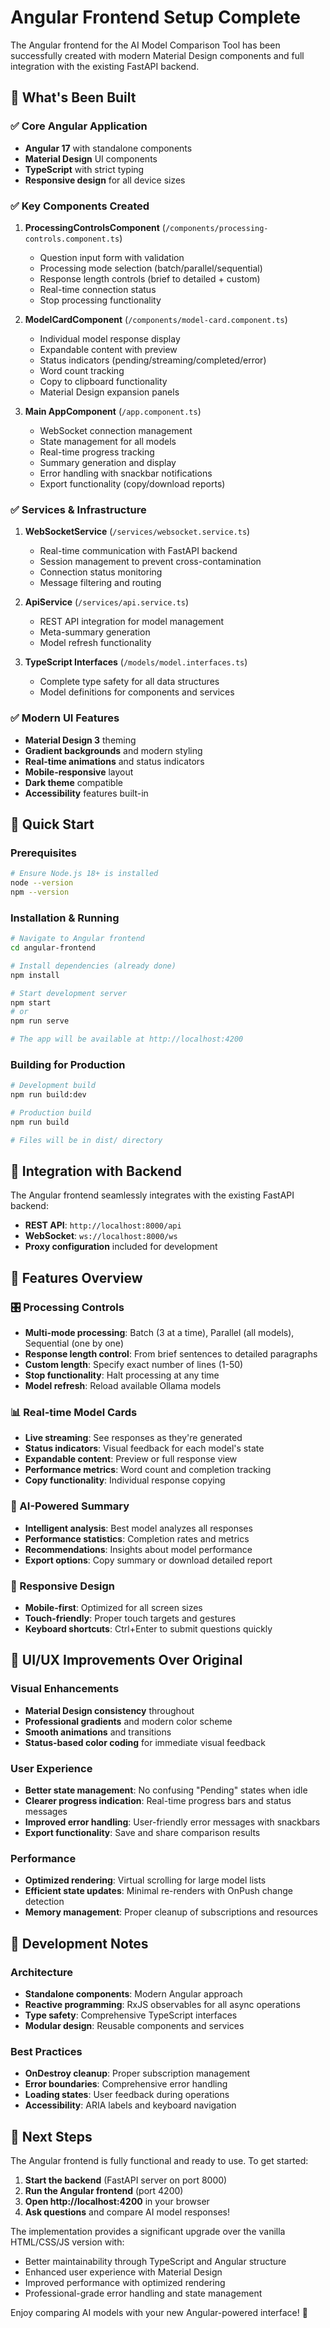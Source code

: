 # Angular Frontend Setup Complete

The Angular frontend for the AI Model Comparison Tool has been successfully created with modern Material Design components and full integration with the existing FastAPI backend.

## 🎉 What's Been Built

### ✅ Core Angular Application
- **Angular 17** with standalone components
- **Material Design** UI components
- **TypeScript** with strict typing
- **Responsive design** for all device sizes

### ✅ Key Components Created

1. **ProcessingControlsComponent** (`/components/processing-controls.component.ts`)
   - Question input form with validation
   - Processing mode selection (batch/parallel/sequential)
   - Response length controls (brief to detailed + custom)
   - Real-time connection status
   - Stop processing functionality

2. **ModelCardComponent** (`/components/model-card.component.ts`)
   - Individual model response display
   - Expandable content with preview
   - Status indicators (pending/streaming/completed/error)
   - Word count tracking
   - Copy to clipboard functionality
   - Material Design expansion panels

3. **Main AppComponent** (`/app.component.ts`)
   - WebSocket connection management
   - State management for all models
   - Real-time progress tracking
   - Summary generation and display
   - Error handling with snackbar notifications
   - Export functionality (copy/download reports)

### ✅ Services & Infrastructure

1. **WebSocketService** (`/services/websocket.service.ts`)
   - Real-time communication with FastAPI backend
   - Session management to prevent cross-contamination
   - Connection status monitoring
   - Message filtering and routing

2. **ApiService** (`/services/api.service.ts`)
   - REST API integration for model management
   - Meta-summary generation
   - Model refresh functionality

3. **TypeScript Interfaces** (`/models/model.interfaces.ts`)
   - Complete type safety for all data structures
   - Model definitions for components and services

### ✅ Modern UI Features

- **Material Design 3** theming
- **Gradient backgrounds** and modern styling
- **Real-time animations** and status indicators
- **Mobile-responsive** layout
- **Dark theme** compatible
- **Accessibility** features built-in

## 🚀 Quick Start

### Prerequisites
```bash
# Ensure Node.js 18+ is installed
node --version
npm --version
```

### Installation & Running
```bash
# Navigate to Angular frontend
cd angular-frontend

# Install dependencies (already done)
npm install

# Start development server
npm start
# or
npm run serve

# The app will be available at http://localhost:4200
```

### Building for Production
```bash
# Development build
npm run build:dev

# Production build
npm run build

# Files will be in dist/ directory
```

## 🔗 Integration with Backend

The Angular frontend seamlessly integrates with the existing FastAPI backend:

- **REST API**: `http://localhost:8000/api`
- **WebSocket**: `ws://localhost:8000/ws`
- **Proxy configuration** included for development

## 📱 Features Overview

### 🎛️ Processing Controls
- **Multi-mode processing**: Batch (3 at a time), Parallel (all models), Sequential (one by one)
- **Response length control**: From brief sentences to detailed paragraphs
- **Custom length**: Specify exact number of lines (1-50)
- **Stop functionality**: Halt processing at any time
- **Model refresh**: Reload available Ollama models

### 📊 Real-time Model Cards
- **Live streaming**: See responses as they're generated
- **Status indicators**: Visual feedback for each model's state
- **Expandable content**: Preview or full response view
- **Performance metrics**: Word count and completion tracking
- **Copy functionality**: Individual response copying

### 🧠 AI-Powered Summary
- **Intelligent analysis**: Best model analyzes all responses
- **Performance statistics**: Completion rates and metrics
- **Recommendations**: Insights about model performance
- **Export options**: Copy summary or download detailed report

### 📱 Responsive Design
- **Mobile-first**: Optimized for all screen sizes
- **Touch-friendly**: Proper touch targets and gestures
- **Keyboard shortcuts**: Ctrl+Enter to submit questions quickly

## 🎨 UI/UX Improvements Over Original

### Visual Enhancements
- **Material Design consistency** throughout
- **Professional gradients** and modern color scheme
- **Smooth animations** and transitions
- **Status-based color coding** for immediate visual feedback

### User Experience
- **Better state management**: No confusing "Pending" states when idle
- **Clearer progress indication**: Real-time progress bars and status messages
- **Improved error handling**: User-friendly error messages with snackbars
- **Export functionality**: Save and share comparison results

### Performance
- **Optimized rendering**: Virtual scrolling for large model lists
- **Efficient state updates**: Minimal re-renders with OnPush change detection
- **Memory management**: Proper cleanup of subscriptions and resources

## 🔧 Development Notes

### Architecture
- **Standalone components**: Modern Angular approach
- **Reactive programming**: RxJS observables for all async operations
- **Type safety**: Comprehensive TypeScript interfaces
- **Modular design**: Reusable components and services

### Best Practices
- **OnDestroy cleanup**: Proper subscription management
- **Error boundaries**: Comprehensive error handling
- **Loading states**: User feedback during operations
- **Accessibility**: ARIA labels and keyboard navigation

## 🚦 Next Steps

The Angular frontend is fully functional and ready to use. To get started:

1. **Start the backend** (FastAPI server on port 8000)
2. **Run the Angular frontend** (port 4200)
3. **Open http://localhost:4200** in your browser
4. **Ask questions** and compare AI model responses!

The implementation provides a significant upgrade over the vanilla HTML/CSS/JS version with:
- Better maintainability through TypeScript and Angular structure
- Enhanced user experience with Material Design
- Improved performance with optimized rendering
- Professional-grade error handling and state management

Enjoy comparing AI models with your new Angular-powered interface! 🎯